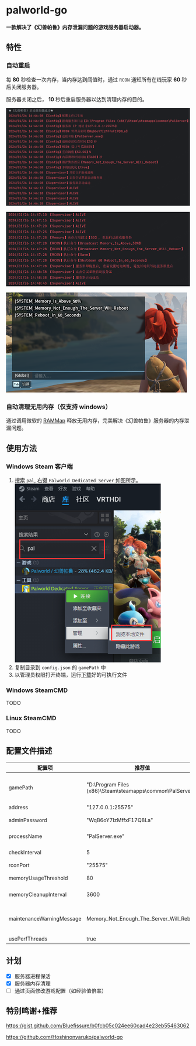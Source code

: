 # palworld-go

**一款解决了《幻兽帕鲁》内存泄漏问题的游戏服务器启动器。**

## 特性

### 自动重启

每 **80** 秒检查一次内存，当内存达到阈值时，通过 `RCON` 通知所有在线玩家 **60** 秒后关闭服务器。

服务器关闭之后， **10** 秒后重启服务器以达到清理内存的目的。

![运行效果图1](/pic/palworld_go_1.png)

![运行效果图2](/pic/palworld_go_2.png)

![游戏内效果图](/pic/palworld_reboot.png)

### 自动清理无用内存（仅支持 windows）

通过调用微软的 [RAMMap](https://learn.microsoft.com/en-us/sysinternals/downloads/rammap) 释放无用内存，完美解决《幻兽帕鲁》服务器的内存泄漏问题。

## 使用方法

### Windows Steam 客户端

1. 搜索 `pal`, 右键 `Palworld Dedicated Server` 如图所示。![打开目录](/pic/windows_steam_start.png)
2. 复制目录到 `config.json` 的 `gamePath` 中
3. 以管理员权限打开终端，运行[下载](https://github.com/Verthandii/palworld-go/release)好的可执行文件

### Windows SteamCMD

TODO

### Linux SteamCMD

TODO

## 配置文件描述

| 配置项                       | 推荐值                                                       | 备注                            |
|---------------------------|-----------------------------------------------------------|-------------------------------|
| gamePath                  | "D:\Program Files (x86)\Steam\steamapps\common\PalServer" | 游戏可执行文件路径 PalServer.exe 所处的位置 |
| address                   | "127.0.0.1:25575"                                         | 服务器 IP 地址                     |
| adminPassword             | "WqB6oY7IzMffxF17Q8La"                                    | RCON 管理员密码                    |
| processName               | "PalServer.exe"                                           | 进程名称 PalServer.exe            |
| checkInterval             | 5                                                         | 进程存活检查时间（秒）                   |
| rconPort                  | "25575"                                                   | RCON 端口号                      |
| memoryUsageThreshold      | 80                                                        | 重启阈值（百分比）                     |
| memoryCleanupInterval     | 3600                                                      | 内存清理时间间隔（秒）                   |
| maintenanceWarningMessage | Memory_Not_Enough_The_Server_Will_Reboot                  | 维护警告消息（不支持中文且不支持空格）           |
| usePerfThreads            | true                                                      | 多线程优化                         |

## 计划

- [x] 服务器进程保活
- [x] 服务器内存清理
- [ ] 通过页面修改游戏配置（如经验值倍率）

## 特别鸣谢+推荐

https://gist.github.com/Bluefissure/b0fcb05c024ee60cad4e23eb55463062

https://github.com/Hoshinonyaruko/palworld-go
